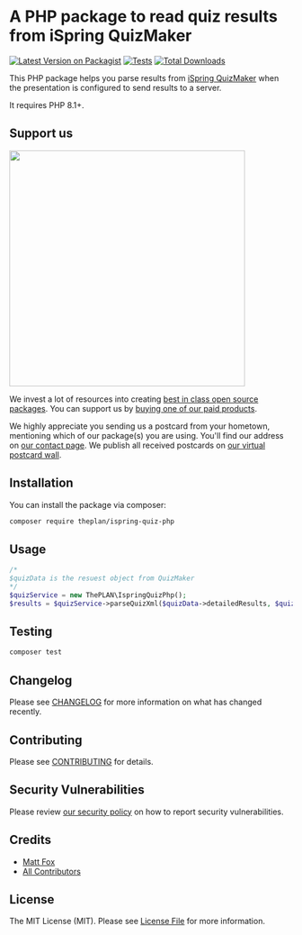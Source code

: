 # A PHP package to read quiz results from iSpring QuizMaker

[![Latest Version on Packagist](https://img.shields.io/packagist/v/theplan/ispring-quiz-php.svg?style=flat-square)](https://packagist.org/packages/theplan/ispring-quiz-php)
[![Tests](https://img.shields.io/github/actions/workflow/status/theplan/ispring-quiz-php/run-tests.yml?branch=main&label=tests&style=flat-square)](https://github.com/theplan/ispring-quiz-php/actions/workflows/run-tests.yml)
[![Total Downloads](https://img.shields.io/packagist/dt/theplan/ispring-quiz-php.svg?style=flat-square)](https://packagist.org/packages/theplan/ispring-quiz-php)

This PHP package helps you parse results from [iSpring QuizMaker](https://www.ispringsolutions.com/ispring-quizmaker) when the presentation is configured to send results to a server.

It requires PHP 8.1+.

## Support us

[<img src="https://github-ads.s3.eu-central-1.amazonaws.com/ispring-quiz-php.jpg?t=1" width="419px" />](https://spatie.be/github-ad-click/ispring-quiz-php)

We invest a lot of resources into creating [best in class open source packages](https://spatie.be/open-source). You can support us by [buying one of our paid products](https://spatie.be/open-source/support-us).

We highly appreciate you sending us a postcard from your hometown, mentioning which of our package(s) you are using. You'll find our address on [our contact page](https://spatie.be/about-us). We publish all received postcards on [our virtual postcard wall](https://spatie.be/open-source/postcards).

## Installation

You can install the package via composer:

```bash
composer require theplan/ispring-quiz-php
```

## Usage

```php
/*
$quizData is the resuest object from QuizMaker
*/
$quizService = new ThePLAN\IspringQuizPhp();
$results = $quizService->parseQuizXml($quizData->detailedResults, $quizData->version);
```

## Testing

```bash
composer test
```

## Changelog

Please see [CHANGELOG](CHANGELOG.md) for more information on what has changed recently.

## Contributing

Please see [CONTRIBUTING](https://github.com/spatie/.github/blob/main/CONTRIBUTING.md) for details.

## Security Vulnerabilities

Please review [our security policy](../../security/policy) on how to report security vulnerabilities.

## Credits

-   [Matt Fox](https://github.com/mixaster)
-   [All Contributors](../../contributors)

## License

The MIT License (MIT). Please see [License File](LICENSE.md) for more information.
